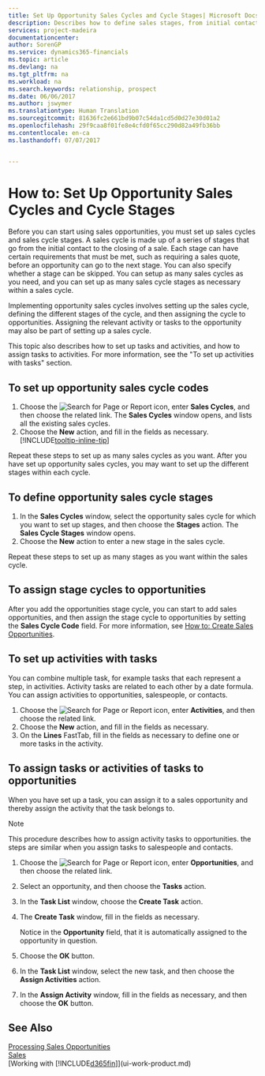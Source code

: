 ```yaml
---
title: Set Up Opportunity Sales Cycles and Cycle Stages| Microsoft Docs
description: Describes how to define sales stages, from initial contact to closing, to create a sales cycle and assign it to opportunities in Financials.
services: project-madeira
documentationcenter: 
author: SorenGP
ms.service: dynamics365-financials
ms.topic: article
ms.devlang: na
ms.tgt_pltfrm: na
ms.workload: na
ms.search.keywords: relationship, prospect
ms.date: 06/06/2017
ms.author: jswymer
ms.translationtype: Human Translation
ms.sourcegitcommit: 81636fc2e661bd9b07c54da1cd5d0d27e30d01a2
ms.openlocfilehash: 29f9caa8f01fe8e4cfd0f65cc290d82a49fb36bb
ms.contentlocale: en-ca
ms.lasthandoff: 07/07/2017


---
```

# <a name="how-to-set-up-opportunity-sales-cycles-and-cycle-stages"></a>How to: Set Up Opportunity Sales Cycles and Cycle Stages
Before you can start using sales opportunities, you must set up sales cycles and sales cycle stages. A sales cycle is made up of a series of stages that go from the initial contact to the closing of a sale. Each stage can have certain requirements that must be met, such as requiring a sales quote, before an opportunity can go to the next stage. You can also specify whether a stage can be skipped. You can setup as many sales cycles as you need, and you can set up as many sales cycle stages as necessary within a sales cycle.

Implementing opportunity sales cycles involves setting up the sales cycle, defining the different stages of the cycle, and then assigning the cycle to opportunities. Assigning the relevant activity or tasks to the opportunity may also be part of setting up a sales cycle.

This topic also describes how to set up tasks and activities, and how to assign tasks to activities. For more information, see the "To set up activities with tasks" section.

## <a name="to-set-up-opportunity-sales-cycle-codes"></a>To set up opportunity sales cycle codes
1. Choose the ![Search for Page or Report](media/ui-search/search_small.png "Search for Page or Report icon") icon, enter **Sales Cycles**, and then choose the related link. The **Sales Cycles** window opens, and lists all the existing sales cycles.
2. Choose the **New** action, and fill in the fields as necessary. [!INCLUDE[tooltip-inline-tip](includes/tooltip-inline-tip_md.md)]

Repeat these steps to set up as many sales cycles as you want. After you have set up opportunity sales cycles, you may want to set up the different stages within each cycle.

## <a name="to-define-opportunity-sales-cycle-stages"></a>To define opportunity sales cycle stages
1. In the **Sales Cycles** window, select the opportunity sales cycle for which you want to set up stages, and then choose the **Stages** action. The **Sales Cycle Stages** window opens.
2. Choose the **New** action to enter a new stage in the sales cycle.

Repeat these steps to set up as many stages as you want within the sales cycle.

## <a name="to-assign-stage-cycles-to-opportunities"></a>To assign stage cycles to opportunities
After you add the opportunities stage cycle, you can start to add sales opportunities, and then assign the stage cycle to opportunities by setting the **Sales Cycle Code** field. For more information, see [How to: Create Sales Opportunities](marketing-how-create-opportunities.md).

## <a name="to-set-up-activities-with-tasks"></a>To set up activities with tasks
You can combine multiple task, for example tasks that each represent a step, in activities. Activity tasks are related to each other by a date formula. You can assign activities to opportunities, salespeople, or contacts.

1. Choose the ![Search for Page or Report](media/ui-search/search_small.png "Search for Page or Report icon") icon, enter **Activities**, and then choose the related link.
2. Choose the **New** action, and fill in the fields as necessary.
3. On the **Lines** FastTab, fill in the fields as necessary to define one or more tasks in the activity.

## <a name="to-assign-tasks-or-activities-of-tasks-to-opportunities"></a>To assign tasks or activities of tasks to opportunities
When you have set up a task, you can assign it to a sales opportunity and thereby assign the activity that the task belongs to.

> [!NOTE]  
>   This procedure describes how to assign activity tasks to opportunities. the steps are similar when you assign tasks to salespeople and contacts.

1. Choose the ![Search for Page or Report](media/ui-search/search_small.png "Search for Page or Report icon") icon, enter **Opportunities**, and then choose the related link.
2. Select an opportunity, and then choose the **Tasks** action.
3. In the **Task List** window, choose the **Create Task** action.
4.  The **Create Task** window, fill in the fields as necessary.

    Notice in the **Opportunity** field, that it is automatically assigned to the opportunity in question.
5. Choose the **OK** button.
6. In the **Task List** window, select the new task, and then choose the **Assign Activities** action.
7. In the **Assign Activity** window, fill in the fields as necessary, and then choose the **OK** button.

## <a name="see-also"></a>See Also
[Processing Sales Opportunities](marketing-processing-sales-opportunities.md)  
[Sales](sales-manage-sales.md)  
[Working with [!INCLUDE[d365fin](includes/d365fin_md.md)]](ui-work-product.md)

